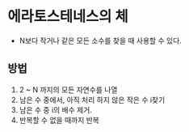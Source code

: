 # 에라토스테네스의 체
- N보다 작거나 같은 모든 소수를 찾을 때 사용할 수 있다.
  
## 방법
1. 2 ~ N 까지의 모든 자연수를 나열
2. 남은 수 중에서, 아직 처리 하지 않은 작은 수 i찾기
3. 남은 수 중 i의 배수 제거.
4. 반복할 수 없을 때까지 반복

